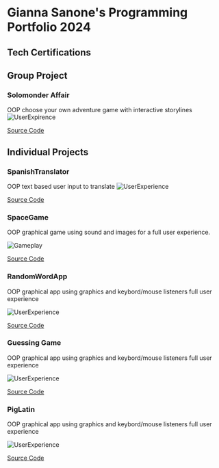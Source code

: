 # Gianna Sanone's Programming Portfolio 2024

## Tech Certifications

## Group Project

### Solomonder Affair
OOP choose your own adventure game with interactive storylines
![UserExpirence](https://replit.com/@9615649/code)

[Source Code]()

## Individual Projects

### SpanishTranslator
OOP text based user input to translate 
![UserExperience](https://replit.com/@9720855/SpanishTranslator)

[Source Code]()

### SpaceGame
OOP graphical game using sound and images for a full user experience.

![Gameplay]()

[Source Code]()

### RandomWordApp
OOP graphical app using graphics and keybord/mouse listeners full user experience

![UserExperience](https://replit.com/@9720855/RandomWordApp)

[Source Code]()

### Guessing Game
OOP graphical app using graphics and keybord/mouse listeners full user experience

![UserExperience](https://replit.com/@9720855/Guessing-Game)

[Source Code]()

### PigLatin
OOP graphical app using graphics and keybord/mouse listeners full user experience

![UserExperience](https://replit.com/@9720855/Piglatin#main.py)

[Source Code]()
